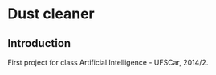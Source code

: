 # Dust cleaner

## Introduction

First project for class Artificial Intelligence - UFSCar, 2014/2.


